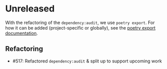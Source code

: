 # Unreleased

With the refactoring of the `dependency:audit`, we use `poetry export`. For how it can
be added (project-specific or globally), see the
[poetry export documentation](https://github.com/python-poetry/poetry-plugin-export).

## Refactoring

* #517: Refactored `dependency:audit` & split up to support upcoming work
